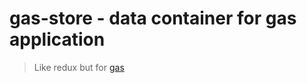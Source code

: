 # gas-store - data container for gas application

> Like redux but for [gas](https://github.com/gascore/gas)